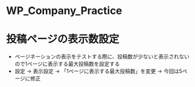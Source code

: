# WP_Company_Practice

# 投稿ページの表示数設定
- ページネーションの表示をテストする際に、投稿数が少ないと表示されないので1ページに表示する最大投稿数を設定する
- 設定 → 表示設定 → 「1ページに表示する最大投稿数」を変更 → 今回は5ページに修正